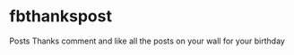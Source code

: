 fbthankspost
============

Posts Thanks comment and like all the posts on your wall for your birthday
